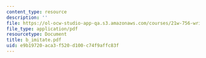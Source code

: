 ```yaml
---
content_type: resource
description: ''
file: https://ol-ocw-studio-app-qa.s3.amazonaws.com/courses/21w-756-writing-and-reading-poems-fall-2006/e9b19720aca3f520d100c74f9affc83f_b_imitate.pdf
file_type: application/pdf
resourcetype: Document
title: b_imitate.pdf
uid: e9b19720-aca3-f520-d100-c74f9affc83f
---
```

